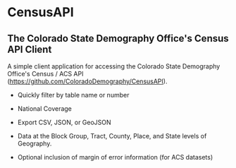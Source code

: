# CensusAPI
<h2>The Colorado State Demography Office's Census API Client</h2>

A simple client application for accessing the Colorado State Demography Office's Census / ACS API (https://github.com/ColoradoDemography/CensusAPI).

- Quickly filter by table name or number

- National Coverage

- Export CSV, JSON, or GeoJSON

- Data at the Block Group, Tract, County, Place, and State levels of Geography.

- Optional inclusion of margin of error information (for ACS datasets)

